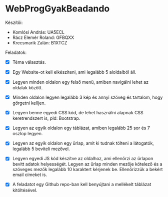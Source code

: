 # WebProgGyakBeadando

Készítői:

- Komlósi András: UA5ECL
- Rácz Elemér Roland: GFBQXX
- Krecsmarik Zalán: B1XTCZ

Feladatok:

- [x] Téma választás.

- [x] Egy Website-ot kell elkészíteni, ami legalább 5 aloldalból áll.

- [x] Legyen minden oldalon egy felső menü, amiben navigálni lehet az oldalak között.

- [x] Minden oldalon legyen legalább 3 kép és annyi szöveg és tartalom, hogy görgetni kelljen.

- [x] Legyen benne egyedi CSS kód, de lehet használni alapnak CSS keretrendszert is, pld: Bootstrap.

- [x] Legyen az egyik oldalon egy táblázat, amiben legalább 25 sor és 7 oszlop legyen.

- [x] Legyen az egyik oldalon egy űrlap, amit ki tudnak tölteni a látogatók, legalább 5 beviteli mezővel.

- [x] Legyen egyedi JS kód készítve az oldalhoz, ami ellenőrzi az űrlapon bevitt adatok helyességét. Legyen az űrlap minden mezője kötelező és a szöveges mezők legalább 10 karaktert kérjenek be. Ellenőrizzük a bekért email címeket is.

- [x] A feladatot egy Github repo-ban kell benyújtani a mellékelt táblázat kitöltésével.
